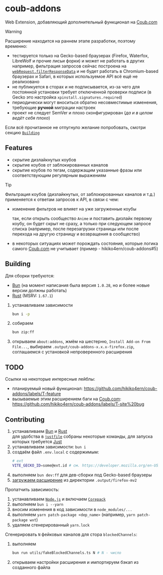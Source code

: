 # coub-addons

Web Extension, добавляющий дополнительный функционал на [Coub.com]

> [!WARNING]
> Расширение находится на раннем этапе разработки, поэтому временно:
>
> - тестируется только на Gecko-based браузерах (Firefox, Waterfox, LibreWolf и прочие лисьи форки) и может не работать в других\
  > например, фильтрация запросов сейчас построена на [`webRequest.filterResponseData`](https://developer.mozilla.org/en-US/docs/Mozilla/Add-ons/WebExtensions/API/webRequest/filterResponseData) и не будет работать в Chromium-based браузерах и Safari, в которых используемое API всё ещё не реализовано
> - не публикуется в сторах и не подписывается, из-за чего для постоянной установки требует отключенной проверки подписи (в Gecko это настройка `xpinstall.signatures.required`)
> - периодически могут вноситься обратно несовместимые изменения, требующие **ручной** миграции настроек
> - проект не следует SemVer и плохо сконфигурирован (_да и в целом ведёт себя плохо_)
>
> Если всё прочитанное не отпугнуло желание попробовать, смотри секцию [`Building`](#building)

## Features

- скрытие дизлайкнутых коубов
- скрытие коубов от заблокированных каналов
- скрытие коубов по тегам, содержащим указанные фразы или соответствующим регулярным выражениям

<!-- dprint-ignore -->
> [!TIP]
> Фильтрация коубов (дизлайкнутых, от заблокированных каналов и т.д.) применяется к ответам запросов к API, в связи с чем:
> - изменение фильтров не влияет на уже загруженные коубы
>
>   так, если открыть сообщество `Anime` и поставить дизлайк первому коубу, он будет скрыт не сразу, а только при следующем запросе списка (например, после перезагрузки страницы или после перехода на другую страницу и возвращения в сообщество)
>
> - в некоторых ситуациях может порождать состояния, которые логика самого [Coub.com] не учитывает (пример - hikiko4ern/coub-addons#5)

## Building

Для сборки требуются:

- [Bun] (на момент написания была версия `1.0.28`, но и более новые версии должны работать)
- [Rust] (MSRV: `1.67.1`)

1. устанавливаем зависимости
   ```sh
   bun i -p
   ```

2. собираем
   ```sh
   bun zip:ff
   ```

3. открываем `about:addons`, жмём на шестерню, `Install Add-on From File...`, выбираем `.output/coub-addons-x.x.x-firefox.zip`, соглашаемся с установкой непроверенного расширения

## TODO

Ссылки на некоторые интересные лейблы:

- планируемый новый функционал: https://github.com/hikiko4ern/coub-addons/labels/T-feature
- вызываемые этим расширением баги на [Coub.com]: https://github.com/hikiko4ern/coub-addons/labels/T-site%20bug

## Contributing

1. устанавливаем [Bun] и [Rust]\
   для удобства в [`justfile`](./justfile) собраны некоторые команды, для запуска которых требуется [Just]
2. устанавливаем зависимости: `bun i`
3. создаём файл `.env.local` с содержимым:
   ```sh
   # ext
   VITE_GECKO_ID=some@ext.id # см. https://developer.mozilla.org/en-US/docs/Mozilla/Add-ons/WebExtensions/manifest.json/browser_specific_settings#extension_id_format
   ```
4. выполняем `bun dev:ff` для дев-сборки под Gecko-based браузеры
5. [загружаем расширение][firefox-temp-install] из директории `.output/firefox-mv2`

Пропатчить зависимость:

1. устанавливаем [`Node.js`][nodejs] и включаем [`Corepack`][corepack]
2. выполняем `bun i --yarn`
3. вносим изменения в код зависимости в `node_modules/...`
4. выполняем `yarn patch-package <dep_name>` (например, `yarn patch-package wxt`)
5. удаляем сгенерированный `yarn.lock`

Сгенерировать `N` фейковых каналов для стора `blockedChannels`:

1. выполняем
   ```sh
   bun run utils/fakeBlockedChannels.ts N # N - число
   ```
2. открываем настройки расширения и импортируем бэкап из созданного файла

<!-- links -->

[coub.com]: https://coub.com
[bun]: https://github.com/oven-sh/bun
[rust]: https://www.rust-lang.org
[just]: https://github.com/casey/just
[firefox-temp-install]: https://extensionworkshop.com/documentation/develop/temporary-installation-in-firefox/
[nodejs]: https://nodejs.org
[corepack]: https://github.com/nodejs/corepack
